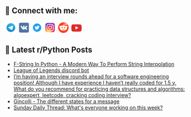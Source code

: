 ## 🔎 Connect with me:
[<img src="https://github.com/bullbesh/bullbesh/blob/main/images/Telegram.png" width="32" height="32" />](https://t.me/bullbesh)
[<img src="https://github.com/bullbesh/bullbesh/blob/main/images/VK.png" width="32" height="32" />](https://vk.com/bullbesh)
[<img src="https://github.com/bullbesh/bullbesh/blob/main/images/Twitter.png" width="32" height="32" />](https://twitter.com/bullbesh1)
[<img src="https://github.com/bullbesh/bullbesh/blob/main/images/Instagram.png" width="32" height="32" />](https://www.instagram.com/bullbesh)
[<img src="https://github.com/bullbesh/bullbesh/blob/main/images/Reddit.png" width="32" height="32" />](https://www.reddit.com/user/bullbesh)
[<img src="https://github.com/bullbesh/bullbesh/blob/main/images/YouTube.png" width="32" height="32" />](https://www.youtube.com/channel/UCtfjRs6uzgq5mfm8S06WTcg)

## 📕 Latest r/Python Posts
<!-- BLOG-POST-LIST:START -->
- [F-String In Python - A Modern Way To Perform String Interpolation](https://www.reddit.com/r/Python/comments/106fae5/fstring_in_python_a_modern_way_to_perform_string/)
- [League of Legends discord bot](https://www.reddit.com/r/Python/comments/106f6f5/league_of_legends_discord_bot/)
- [I’m having an interview rounds ahead for a software engineering position! Although I have experience I haven’t really coded for 1.5 y. What do you recommend for practicing data structures and algorithms: algoexpert, leetcode, cracking coding interview?](https://www.reddit.com/r/Python/comments/106c7uz/im_having_an_interview_rounds_ahead_for_a/)
- [Gincolli - The different states for a message](https://www.reddit.com/r/Python/comments/1067f6f/gincolli_the_different_states_for_a_message/)
- [Sunday Daily Thread: What&#39;s everyone working on this week?](https://www.reddit.com/r/Python/comments/1063vg5/sunday_daily_thread_whats_everyone_working_on/)
<!-- BLOG-POST-LIST:END -->
